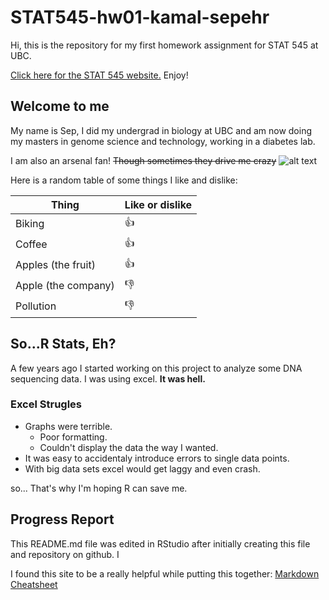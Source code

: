 # STAT545-hw01-kamal-sepehr

Hi, this is the repository for my first homework assignment for STAT 545 at UBC.

[Click here for the STAT 545 website.](http://www.stat545.com) Enjoy!


## Welcome to me

My name is Sep, I did my undergrad in biology at UBC and am now doing my masters in genome science and technology, working in a diabetes lab.

I am also an arsenal fan! ~~Though sometimes they drive me crazy~~
![alt text][logo]

[logo]: http://soccersurgery.net/wp-content/uploads/2016/06/arsenal-logo-128x128.jpg "Arsenal"

Here is a random table of some things I like and dislike:

**Thing** | **Like or dislike** |
--- | --- 
Biking | :thumbsup:
Coffee | :thumbsup:
Apples (the fruit) | :thumbsup:
Apple (the company) | :thumbsdown:
Pollution | :thumbsdown:

## So...R Stats, Eh?

A few years ago I started working on this project to analyze some DNA sequencing data. I was using excel. 
**It was hell.**

### Excel Strugles
+ Graphs were terrible.
    + Poor formatting.
    + Couldn't display the data the way I wanted.
+ It was easy to accidentaly introduce errors to single data points.
+ With big data sets excel would get laggy and even crash.

so... That's why I'm hoping R can save me.


## Progress Report

This README.md file was edited in RStudio after initially creating this file and repository on github. I 

I found this site to be a really helpful while putting this together: [Markdown Cheatsheet](https://github.com/adam-p/markdown-here/wiki/Markdown-Cheatsheet)

